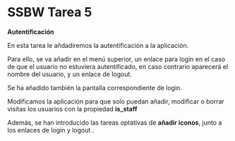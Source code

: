 # SSBW Tarea 5

**Autentificación**

En esta tarea le añdadiremos la autentificación a la aplicación.

Para ello, se va añadir en el menú superior, un enlace para login en el caso de que el usuario no estuviera autentificado, en caso contrario aparecerá el nombre del usuario, y un enlace de logout.

Se ha añadido también la pantalla correspondiente de login.

Modificamos la aplicación para que solo puedan añadir, modificar o borrar visitas los usuarios con la propiedad **is_staff**

Además, se han introducido las tareas optativas de  **añadir iconos**, junto a los enlaces de login y logout .

